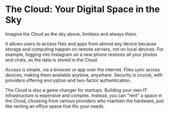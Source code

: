 # The Cloud: Your Digital Space in the Sky

Imagine the Cloud as the sky above, limitless and always there.

It allows users to access files and apps from almost any device because storage and computing happen on remote servers, not on local devices. For example, logging into Instagram on a new phone restores all your photos and chats, as the data is stored in the Cloud.

Access is simple, via a browser or app over the internet. Files sync across devices, making them available anytime, anywhere. Security is crucial, with providers offering encryption and two-factor authentication.

The Cloud is also a game changer for startups. Building your own IT infrastructure is expensive and complex. Instead, you can "rent" a space in the Cloud, choosing from various providers who maintain the hardware, just like renting an office space that fits your needs.

